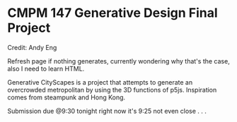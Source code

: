 # CMPM 147 Generative Design Final Project

Credit: Andy Eng

Refresh page if nothing generates, currently wondering why that's the case, also I need to learn HTML.

Generative CityScapes is a project that attempts to generate an overcrowded metropolitan by using the 3D functions of p5js.
Inspiration comes from steampunk and Hong Kong.

Submission due @9:30 tonight right now it's 9:25 not even close . . .